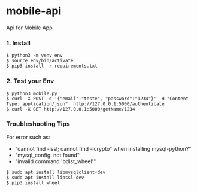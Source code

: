 # mobile-api
Api for Mobile App

### 1. Install
```
$ python3 -m venv env
$ source env/bin/activate
$ pip3 install -r requirements.txt
```

### 2. Test your Env
```
$ python3 mobile.py
$ curl -X POST -d '{"email":"teste", "password":"1234"}' -H "Content-Type: application/json"  http://127.0.0.1:5000/authenticate
$ curl -X GET http://127.0.0.1:5000/getName/1234
```

### Troubleshooting Tips

For error such as:
 - "cannot find -lssl; cannot find -lcrypto” when installing mysql-python?"
 - "mysql_config: not found"
 - "invalid command 'bdist_wheel'"
```
$ sudo apt install libmysqlclient-dev
$ sudo apt install libssl-dev
$ pip3 install wheel
```
